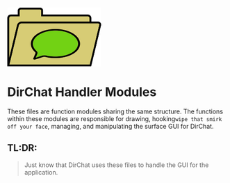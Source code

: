 ![DirChat Logo](https://raw.githubusercontent.com/LogoiLab/DirChat/master/Resources/Images/logo_small.png)

DirChat Handler Modules
=
These files are function modules sharing the same structure. The functions within these modules are responsible for drawing, hooking`wipe that smirk off your face`, managing, and manipulating the surface GUI for DirChat.

TL:DR:
-

>Just know that DirChat uses these files to handle the GUI for the application.
